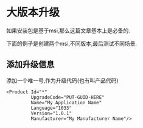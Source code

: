 # 大版本升级

如果安装包是基于msi,那么这篇文章基本上是必备的.

下面的例子是创建两个msi,不同版本,最后测试不同场景.

## 添加升级信息

添加一个唯一号,作为升级代码(也有叫产品代码)

    <Product Id="*"
             UpgradeCode="PUT-GUID-HERE"
             Name="My Application Name"
             Language="1033"
             Version="1.0.1"
             Manufacturer="My Manufacturer Name"/>

